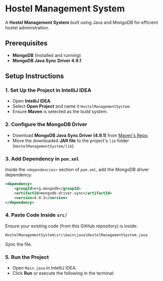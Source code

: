 # Hostel Management System  

A **Hostel Management System** built using Java and MongoDB for efficient hostel administration.  

## Prerequisites  

- **MongoDB** (Installed and running)  
- **MongoDB Java Sync Driver 4.9.1** 

## Setup Instructions  

### 1. Set Up the Project in IntelliJ IDEA  
- Open **IntelliJ IDEA**.  
- Select **Open Project** and name it `HostelManagementSystem`.  
- Ensure **Maven** is selected as the build system. 

### 2. Configure the MongoDB Driver  
- Download **MongoDB Java Sync Driver (4.9.1)** from [Maven's Repo](https://mvnrepository.com/artifact/org.mongodb/mongodb-driver-sync).  
- Move the downloaded **JAR file** to the project's `lib` folder (`HostelManagementSystem/lib`).  


### 3. Add Dependency in `pom.xml`  
Inside the `<dependencies>` section of `pom.xml`, add the MongoDB driver dependency:  
```xml
<dependency>
    <groupId>org.mongodb</groupId>
    <artifactId>mongodb-driver-sync</artifactId>
    <version>4.9.1</version>
</dependency>
```

### 4. Paste Code Inside `src/`  
Ensure your existing code (from this GitHub repository) is inside:  
```
HostelManagementSystem\src\main\java\HostelManagementSystem.java
```
Sync the file.

### 5. Run the Project  
- Open `Main.java` in IntelliJ IDEA.  
- Click **Run** or execute the following in the terminal:  

